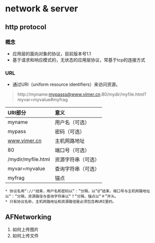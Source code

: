 # network & server
## http protocol
### 概念
* 应用层的面向对象的协议，目前版本号1.1
* 基于请求和响应模式的，无状态的应用层协议，常基于tcp的连接方式

### URL
* 通过URI（uniform resource identifiers）来访问资源。

> http://myname:mypasss@www.vimer.cn:80/mydir/myfile.html?myvar=myvalue#myfrag

| URI部分        | 意义             |
| :------------- | :--------------- |
| myname         | 用户名（可选）   |
| mypass         | 密码（可选）     |
| www.vimer.cn   | 主机网路地址     |
| 80             | 端口号（可选）   |
| /mydir/myfile.html | 资源字符串（可选） |
| myvar=myvalue  | 查询字符串（可选）|
| myfrag         | 锚点             |

    * 协议名用“://"结束，用户名和密码以“：”分隔，以“@”结束，端口号与主机网路地址以“：”分隔，资源路径与查询字符串以“？”分隔，锚点以“＃”开头。
    * 只有协议名称，主机网路地址和资源路径是必须包含再URI里的。

## AFNetworking
1. 如何上传图片
2. 如何上传文件

